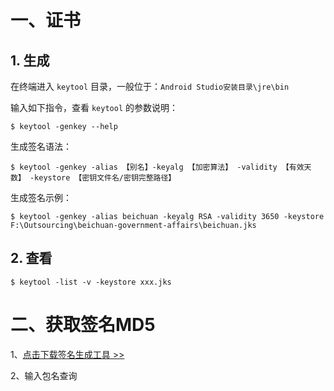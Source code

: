 # 一、证书

## 1. 生成

在终端进入 `keytool` 目录，一般位于：`Android Studio安装目录\jre\bin`

输入如下指令，查看 `keytool` 的参数说明：

 ```shell
 $ keytool -genkey --help
 ```

生成签名语法：

```shell
$ keytool -genkey -alias 【别名】-keyalg 【加密算法】 -validity 【有效天数】 -keystore 【密钥文件名/密钥完整路径】
```

生成签名示例：

```shell
$ keytool -genkey -alias beichuan -keyalg RSA -validity 3650 -keystore F:\Outsourcing\beichuan-government-affairs\beichuan.jks
```

## 2. 查看

```shell
$ keytool -list -v -keystore xxx.jks 
```

# 二、获取签名MD5

1、[点击下载签名生成工具 >>](https://res.wx.qq.com/open/zh_CN/htmledition/res/dev/download/sdk/Gen_Signature_Android2.apk)

2、输入包名查询

